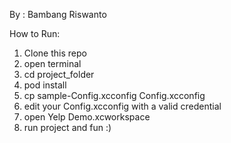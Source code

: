 By : Bambang Riswanto



How to Run:
1. Clone this repo
2. open terminal
3. cd project_folder
4. pod install
5. cp sample-Config.xcconfig Config.xcconfig
6. edit your Config.xcconfig with a valid credential
7. open Yelp Demo.xcworkspace
8. run project and fun :)
